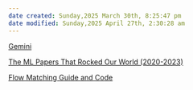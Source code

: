 ```yaml
---
date created: Sunday,2025 March 30th, 8:25:47 pm
date modified: Sunday,2025 April 27th, 2:30:28 am
---
```


[Gemini](https://gemini.google.com/app)

[The ML Papers That Rocked Our World (2020-2023)](https://www.reddit.com/r/MachineLearning/comments/16ij18f/d_the_ml_papers_that_rocked_our_world_20202023/)

[Flow Matching Guide and Code](https://arxiv.org/abs/2412.06264)

